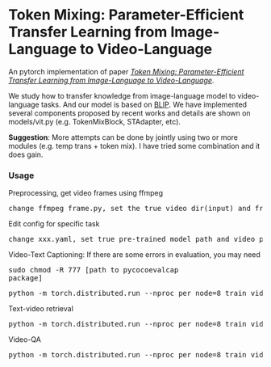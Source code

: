 # Token Mixing: Parameter-Efficient Transfer Learning from Image-Language to Video-Language

An pytorch implementation of paper *[Token Mixing: Parameter-Efficient Transfer Learning from Image-Language to Video-Language]()*.

We study how to transfer knowledge from image-language model to video-language tasks. And our model is based on [BLIP](https://github.com/salesforce/BLIP). We have implemented several components proposed by recent works and details are shown on models/vit.py (e.g. TokenMixBlock, STAdapter, etc).

**Suggestion**: More attempts can be done by jointly using two or more modules (e.g. temp trans + token mix). I have tried some combination and it does gain.

[//]: (![video_language](archi.png))

### Usage

Preprocessing, get video frames using ffmpeg
<pre>change ffmpeg_frame.py, set the true video_dir(input) and frames_dir(output), and run it.</pre>

Edit config for specific task
<pre>change xxx.yaml, set true pre-trained model path and video path</pre>

Video-Text Captioning:
If there are some errors in evaluation, you may need <pre>sudo chmod -R 777 [path to pycocoevalcap package]</pre> 
<pre>python -m torch.distributed.run --nproc_per_node=8 train_video_caption.py --config ./configs/caption_msvd.yaml --output_dir output/caption_msvd</pre>

Text-video retrieval
<pre>python -m torch.distributed.run --nproc_per_node=8 train_video_retrieval.py --config ./configs/retrieval_msrvtt.yaml --output_dir output/retrieval_msrvtt --evaluate</pre>

Video-QA
<pre>python -m torch.distributed.run --nproc_per_node=8 train_video_vqa.py --config ./configs/videoqa_msrvtt.yaml --output_dir output/videoqa_msrvtt</pre>